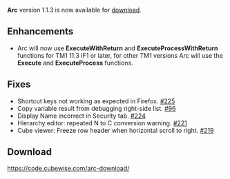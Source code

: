 **Arc** version 1.1.3 is now available for [download](https://code.cubewise.com/arc-download/). 

## Enhancements
* Arc will now use **ExecuteWithReturn** and **ExecuteProcessWithReturn** functions for TM1 11.3 IF1 or later, for other TM1 versions Arc will use the **Execute** and **ExecuteProcess** functions.
## Fixes
* Shortcut keys not working as expected in Firefox. [#225](https://github.com/cubewise-code/arc-issues/issues/225)
* Copy variable result from debugging right-side list. [#96](https://github.com/cubewise-code/arc-issues/issues/96)
* Display Name incorrect in Security tab. [#224](https://github.com/cubewise-code/arc-issues/issues/224)
* Hierarchy editor: repeated N to C conversion warning. [#221](https://github.com/cubewise-code/arc-issues/issues/221)
* Cube viewer: Freeze row header when horizontal scroll to right. [#219](https://github.com/cubewise-code/arc-issues/issues/219)

## Download
https://code.cubewise.com/arc-download/

